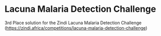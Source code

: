 # Lacuna Malaria Detection Challenge
3rd Place solution for the Zindi Lacuna Malaria Detection Challenge (https://zindi.africa/competitions/lacuna-malaria-detection-challenge)
